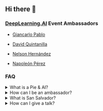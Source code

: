 ## Hi there 👋

### [DeepLearning.AI](https://www.deeplearning.ai/) Event Ambassadors

- [Giancarlo Pablo](https://github.com/gpablo6)

- [David Quintanilla](https://github.com/davequinta)

- [Nelson Hernández](https://github.com/nelsondev19)

- [Napoleón Pérez](https://github.com/napo178)

### FAQ

<details>
<summary>What is a Pie & AI?</summary>

Pie & AI is a series from [DeepLearning.AI](https://www.deeplearning.ai/). AI meetings hosted independently by the [global AI community](https://www.deeplearning.ai/events/). Events typically include conversations with world leaders, thought-provoking discussions, networking opportunities with your fellow learners, hands-on project practice, and cakes (or other desserts of your choice).

</details>

<details>
<summary>How can I be an ambassador?</summary>

The requirements are that you like to teach or organize AI
events, click here to
[apply now](https://www.deeplearning.ai/ambassador/).
</a>

</details>

<details>
<summary>What is San Salvador?</summary>
San Salvador is the capital of the country El Salvador, the Pie & AI are events in every city in the world.
</details>

<details>
<summary>How can I give a talk?</summary>
You can send us an email or you can also write to the ambassadors personally on Twitter.
</details>
